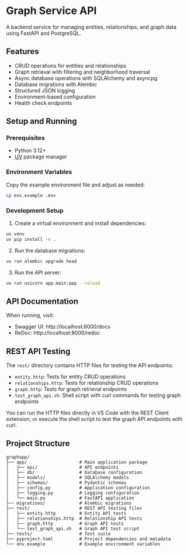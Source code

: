 # Graph Service API

A backend service for managing entities, relationships, and graph data using FastAPI and PostgreSQL.

## Features

- CRUD operations for entities and relationships
- Graph retrieval with filtering and neighborhood traversal
- Async database operations with SQLAlchemy and asyncpg
- Database migrations with Alembic
- Structured JSON logging
- Environment-based configuration
- Health check endpoints

## Setup and Running

### Prerequisites

- Python 3.12+
- [UV](https://github.com/astral-sh/uv) package manager

### Environment Variables

Copy the example environment file and adjust as needed:

```bash
cp env.example .env
```

### Development Setup

1. Create a virtual environment and install dependencies:

```bash
uv venv
uv pip install -e .
```

2. Run the database migrations:

```bash
uv run alembic upgrade head
```

3. Run the API server:

```bash
uv run uvicorn app.main:app --reload
```

## API Documentation

When running, visit:
- Swagger UI: http://localhost:8000/docs
- ReDoc: http://localhost:8000/redoc

## REST API Testing

The `rest/` directory contains HTTP files for testing the API endpoints:

- `entity.http`: Tests for entity CRUD operations
- `relationships.http`: Tests for relationship CRUD operations
- `graph.http`: Tests for graph retrieval endpoints
- `test_graph_api.sh`: Shell script with curl commands for testing graph endpoints

You can run the HTTP files directly in VS Code with the REST Client extension, or execute the shell script to test the graph API endpoints with curl.

## Project Structure

```
graphapp/
├── app/                    # Main application package
│   ├── api/                # API endpoints
│   ├── db/                 # Database configuration
│   ├── models/             # SQLAlchemy models
│   ├── schemas/            # Pydantic schemas
│   ├── config.py           # Application configuration
│   ├── logging.py          # Logging configuration
│   └── main.py             # FastAPI application
├── migrations/             # Alembic migrations
├── rest/                   # REST API testing files
│   ├── entity.http         # Entity API tests
│   ├── relationships.http  # Relationship API tests
│   ├── graph.http          # Graph API tests
│   └── test_graph_api.sh   # Graph API test script
├── tests/                  # Test suite
├── pyproject.toml          # Project dependencies and metadata
└── env.example             # Example environment variables
```
